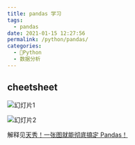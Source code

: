 ```yaml
---
title: pandas 学习
tags: 
  - pandas
date: 2021-01-15 12:27:56
permalink: /python/pandas/
categories: 
  - 🐍Python
  - 数据分析
---
```


## cheetsheet

![幻灯片1](https://i.loli.net/2021/01/15/a8FCJYM2Xrz5cEH.png)

![幻灯片2](https://i.loli.net/2021/01/15/2fTeGH1EgZKroQy.png)

解释见[天秀！一张图就能彻底搞定 Pandas！](https://mp.weixin.qq.com/s/a5a4Wo4atKaSS8C2eCtrxA)